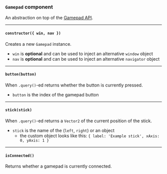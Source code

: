 ### `Gamepad` component

An abstraction on top of the [Gamepad API][gamepad-api].

---

#### `constructor({ win, nav })`

Creates a new `Gamepad` instance.

* `win` is **optional** and can be used to inject an alternative `window` object
* `nav` is **optional** and can be used to inject an alternative `navigator` object

---

#### `button(button)`

When `.query()`-ed returns whether the button is currently pressed.

* `button` is the index of the gamepad button

---

#### `stick(stick)`

When `.query()`-ed returns a `Vector2` of the current position of the stick.

* `stick` is the name of the (`left`, `right`) or an object
  * the custom object looks like this: `{ label: 'Example stick', xAxis: 0, yAxis: 1 }`

---

#### `isConnected()`

Returns whether a gamepad is currently connected.

[gamepad-api]: https://developer.mozilla.org/en-US/docs/Web/API/Gamepad_API
